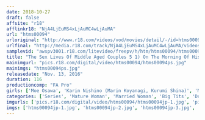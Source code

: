 ```yaml
---
date: 2018-10-27
draft: false
affsite: "r18"
afflinkr18: "NjA4LjEuMS4xLjAuMC4wLjAuMA"
url: "htms00094"
urloriginal: "http://www.r18.com/videos/vod/movies/detail/-/id=htms00094"
urlfinal: "http://media.r18.com/track/NjA4LjEuMS4xLjAuMC4wLjAuMA/videos/vod/movies/detail/-/id=htms00094"
samplevid: "awspv3001.r18.com/litevideo/freepv/h/htm/htms00094/htms00094_dmb_w.mp4"
title: "The Sex Lives Of Middle Aged Couples 5 1) On The Morning Of His Business Trip We Fucked This Housewife While She Was Sleeping 2) Here She Cums! A Dick Hardening Drug That Shocks Even His Wife! She's Going Cum Crazy 4 Times A Month"
mainimgurl: "pics.r18.com/digital/video/htms00094/htms00094ps.jpg"
mainimgs: "htms00094ps.jpg"
releasedate: "Nov. 13, 2016"
duration: 116
productioncomp: "FA Pro"
girls: ['Moe Osawa', 'Karin Nishino (Marin Koyanagi, Kurumi Shina)', 'Misa Yuki', 'Towako Kirishima', 'Shiho Aoi', 'Shiho Sakura']
categories: ['Series', 'Mature Woman', 'Married Woman', 'Big Tits', 'Drama', 'Hi-Def', 'Prestige / HERO / FA Pro SALE']
imgurls: ['pics.r18.com/digital/video/htms00094/htms00094jp-1.jpg', 'pics.r18.com/digital/video/htms00094/htms00094jp-2.jpg', 'pics.r18.com/digital/video/htms00094/htms00094jp-3.jpg', 'pics.r18.com/digital/video/htms00094/htms00094jp-4.jpg', 'pics.r18.com/digital/video/htms00094/htms00094jp-5.jpg', 'pics.r18.com/digital/video/htms00094/htms00094jp-6.jpg', 'pics.r18.com/digital/video/htms00094/htms00094jp-7.jpg', 'pics.r18.com/digital/video/htms00094/htms00094jp-8.jpg', 'pics.r18.com/digital/video/htms00094/htms00094jp-9.jpg', 'pics.r18.com/digital/video/htms00094/htms00094jp-10.jpg', 'pics.r18.com/digital/video/htms00094/htms00094jp-11.jpg', 'pics.r18.com/digital/video/htms00094/htms00094jp-12.jpg', 'pics.r18.com/digital/video/htms00094/htms00094jp-13.jpg', 'pics.r18.com/digital/video/htms00094/htms00094jp-14.jpg', 'pics.r18.com/digital/video/htms00094/htms00094jp-15.jpg', 'pics.r18.com/digital/video/htms00094/htms00094jp-16.jpg', 'pics.r18.com/digital/video/htms00094/htms00094jp-17.jpg', 'pics.r18.com/digital/video/htms00094/htms00094jp-18.jpg', 'pics.r18.com/digital/video/htms00094/htms00094jp-19.jpg', 'pics.r18.com/digital/video/htms00094/htms00094jp-20.jpg']
imgs: ['htms00094jp-1.jpg', 'htms00094jp-2.jpg', 'htms00094jp-3.jpg', 'htms00094jp-4.jpg', 'htms00094jp-5.jpg', 'htms00094jp-6.jpg', 'htms00094jp-7.jpg', 'htms00094jp-8.jpg', 'htms00094jp-9.jpg', 'htms00094jp-10.jpg', 'htms00094jp-11.jpg', 'htms00094jp-12.jpg', 'htms00094jp-13.jpg', 'htms00094jp-14.jpg', 'htms00094jp-15.jpg', 'htms00094jp-16.jpg', 'htms00094jp-17.jpg', 'htms00094jp-18.jpg', 'htms00094jp-19.jpg', 'htms00094jp-20.jpg']
---
```

